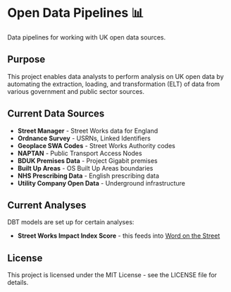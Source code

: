 # Open Data Pipelines 📊

Data pipelines for working with UK open data sources.

## Purpose

This project enables data analysts to perform analysis on UK open data by automating the extraction, loading, and transformation (ELT) of data from various government and public sector sources.

## Current Data Sources

- **Street Manager** - Street Works data for England
- **Ordnance Survey** - USRNs, Linked Identifiers
- **Geoplace SWA Codes** - Street Works Authority codes
- **NAPTAN** - Public Transport Access Nodes
- **BDUK Premises Data** - Project Gigabit premises
- **Built Up Areas** - OS Built Up Areas boundaries
- **NHS Prescribing Data** - English prescribing data
- **Utility Company Open Data** - Underground infrastructure

## Current Analyses

DBT models are set up for certain analyses:

- **Street Works Impact Index Score** - this feeds into [Word on the Street](https://word-on-the-street.evidence.app)

## License

This project is licensed under the MIT License - see the LICENSE file for details.
